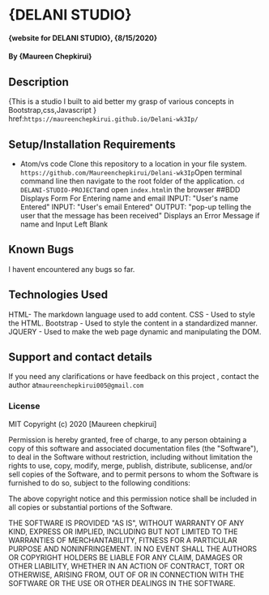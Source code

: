 # {DELANI STUDIO}
#### {website for DELANI STUDIO}, {8/15/2020}
#### By **{Maureen Chepkirui}**
## Description
{This is a studio I built to aid better my grasp of various concepts in Bootstrap,css,Javascript }
href:`https://maureenchepkirui.github.io/Delani-wk3Ip/`
## Setup/Installation Requirements
* Atom/vs code
Clone this repository to a location in your file system. `https://github.com/Maureenchepkirui/Delani-wk3Ip`Open terminal command line then navigate to the root folder of the application. `cd DELANI-STUDIO-PROJECT`and open `index.html`in the browser
##BDD
Displays Form For Entering name and email
INPUT: "User's name Entered"
INPUT: "User's email Entered"
OUTPUT: "pop-up telling the user that the message has been received"
Displays an Error Message if name and  Input Left Blank
## Known Bugs
I havent encountered any bugs so far.
## Technologies Used
HTML- The markdown language used to add content.
CSS - Used to style the HTML.
Bootstrap - Used to style the content in a standardized manner.
JQUERY - Used to make the web page dynamic and manipulating the DOM.
## Support and contact details
If you need any clarifications or have feedback on this project , contact the author at`maureenchepkirui005@gmail.com`
### License
MIT Copyright (c) 2020 [Maureen chepkirui]

Permission is hereby granted, free of charge, to any person obtaining a copy of this software and associated documentation files (the "Software"), to deal in the Software without restriction, including without limitation the rights to use, copy, modify, merge, publish, distribute, sublicense, and/or sell copies of the Software, and to permit persons to whom the Software is furnished to do so, subject to the following conditions:

The above copyright notice and this permission notice shall be included in all copies or substantial portions of the Software.

THE SOFTWARE IS PROVIDED "AS IS", WITHOUT WARRANTY OF ANY KIND, EXPRESS OR IMPLIED, INCLUDING BUT NOT LIMITED TO THE WARRANTIES OF MERCHANTABILITY, FITNESS FOR A PARTICULAR PURPOSE AND NONINFRINGEMENT. IN NO EVENT SHALL THE AUTHORS OR COPYRIGHT HOLDERS BE LIABLE FOR ANY CLAIM, DAMAGES OR OTHER LIABILITY, WHETHER IN AN ACTION OF CONTRACT, TORT OR OTHERWISE, ARISING FROM, OUT OF OR IN CONNECTION WITH THE SOFTWARE OR THE USE OR OTHER DEALINGS IN THE SOFTWARE.

